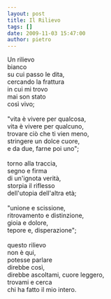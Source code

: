 ```yaml
---
layout: post
title: Il Rilievo
tags: []
date: 2009-11-03 15:47:00
author: pietro
---
```

Un rilievo<br/>bianco<br/>su cui passo le dita,<br/>cercando la frattura<br/>in cui mi trovo<br/>mai son stato<br/>così vivo;<br/><br/>"vita è vivere per qualcosa,<br/>vita è vivere per qualcuno,<br/>trovare ciò che ti vien meno,<br/>stringere un dolce cuore,<br/>e da due, farne poi uno";<br/><br/>torno alla traccia,<br/>segno e firma<br/>di un'ignota verità,<br/>storpia il riflesso<br/>dell'utopia dell'altra età;<br/><br/>"unione e scissione,<br/>ritrovamento e distinzione,<br/>gioia e dolore,<br/>tepore e, disperazione";<br/><br/>questo rilievo<br/>non è qui,<br/>potesse parlare<br/>direbbe così,<br/>direbbe ascoltami, cuore leggero,<br/>trovami e cerca<br/>chi ha fatto il mio intero.
